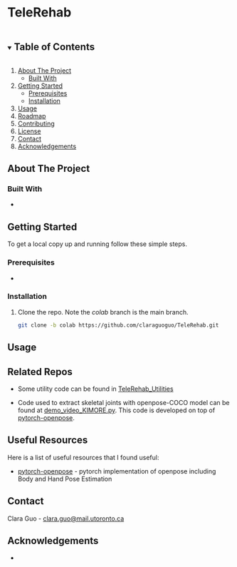 # TeleRehab

<!--
*** Thanks for checking out the Best-README-Template. If you have a suggestion
*** that would make this better, please fork the repo and create a pull request
*** or simply open an issue with the tag "enhancement".
*** Thanks again! Now go create something AMAZING! :D
***
***
***
*** To avoid retyping too much info. Do a search and replace for the following:
*** github_username, repo_name, twitter_handle, email, project_title, project_description
-->



<!-- TABLE OF CONTENTS -->
<details open="open">
  <summary><h2 style="display: inline-block">Table of Contents</h2></summary>
  <ol>
    <li>
      <a href="#about-the-project">About The Project</a>
      <ul>
        <li><a href="#built-with">Built With</a></li>
      </ul>
    </li>
    <li>
      <a href="#getting-started">Getting Started</a>
      <ul>
        <li><a href="#prerequisites">Prerequisites</a></li>
        <li><a href="#installation">Installation</a></li>
      </ul>
    </li>
    <li><a href="#usage">Usage</a></li>
    <li><a href="#roadmap">Roadmap</a></li>
    <li><a href="#contributing">Contributing</a></li>
    <li><a href="#license">License</a></li>
    <li><a href="#contact">Contact</a></li>
    <li><a href="#acknowledgements">Acknowledgements</a></li>
  </ol>
</details>



<!-- ABOUT THE PROJECT -->
## About The Project


### Built With

* []()


<!-- GETTING STARTED -->
## Getting Started

To get a local copy up and running follow these simple steps.

### Prerequisites

* 

### Installation

1. Clone the repo. Note the *colab* branch is the main branch.
   ```sh
   git clone -b colab https://github.com/claraguoguo/TeleRehab.git
   ```


<!-- USAGE EXAMPLES -->
## Usage

## Related Repos
* Some utility code can be found in [TeleRehab_Utilities](https://github.com/claraguoguo/TeleRehab_Utilities)

* Code used to extract skeletal joints with openpose-COCO model can be found at [demo_video_KIMORE.py](https://github.com/claraguoguo/pytorch-openpose/blob/master/demo_video_KIMORE.py). This code is developed on top of [pytorch-openpose](https://github.com/Hzzone/pytorch-openpose).

## Useful Resources

Here is a list of useful resources that I found useful:

* [pytorch-openpose](https://github.com/Hzzone/pytorch-openpose) - pytorch implementation of openpose including Body and Hand Pose Estimation


<!-- CONTACT -->
## Contact

Clara Guo  - [clara.guo@mail.utoronto.ca](clara.guo@mail.utoronto.ca)


<!-- ACKNOWLEDGEMENTS -->
## Acknowledgements

* []()
